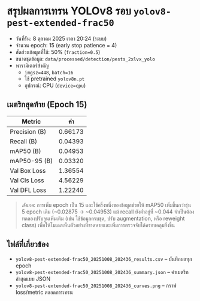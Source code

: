 # สรุปผลการเทรน YOLOv8 รอบ `yolov8-pest-extended-frac50`

- วันที่รัน: 8 ตุลาคม 2025 เวลา 20:24 (ระบบ)
- จำนวน epoch: 15 (early stop patience = 4)
- สัดส่วนข้อมูลที่ใช้: 50% (`fraction=0.5`)
- ขนาดชุดข้อมูล: `data/processed/detection/pests_2xlvx_yolo`
- พารามิเตอร์สำคัญ
  - `imgsz=448`, `batch=16`
  - ใช้ pretrained `yolov8n.pt`
  - อุปกรณ์: CPU (`device=cpu`)

## เมตริกสุดท้าย (Epoch 15)

| Metric | ค่า |
| --- | --- |
| Precision (B) | 0.66173 |
| Recall (B) | 0.04393 |
| mAP50 (B) | 0.04953 |
| mAP50-95 (B) | 0.03320 |
| Val Box Loss | 1.36554 |
| Val Cls Loss | 4.56229 |
| Val DFL Loss | 1.22240 |

> *สังเกต*: การเพิ่ม epoch เป็น 15 และใช้ครึ่งหนึ่งของข้อมูลช่วยให้ mAP50 เพิ่มขึ้นกว่ารุ่น 5 epoch เดิม (~0.02875 → ~0.04953) แม้ recall ยังต่ำอยู่ที่ ~0.044 จำเป็นต้องทดลองปรับจูนเพิ่มเติม (เช่น ใช้ข้อมูลครบชุด, ปรับ augmentation, หรือ reweight class) เพื่อให้โมเดลเห็นตัวอย่างที่ขาดหายและเพิ่มการตรวจจับได้ครอบคลุมยิ่งขึ้น

## ไฟล์ที่เกี่ยวข้อง

- `yolov8-pest-extended-frac50_20251008_202436_results.csv` – บันทึกผลทุก epoch
- `yolov8-pest-extended-frac50_20251008_202436_summary.json` – ค่าเมตริกล่าสุดแบบ JSON
- `yolov8-pest-extended-frac50_20251008_202436_curves.png` – กราฟ loss/metric ตลอดการเทรน
